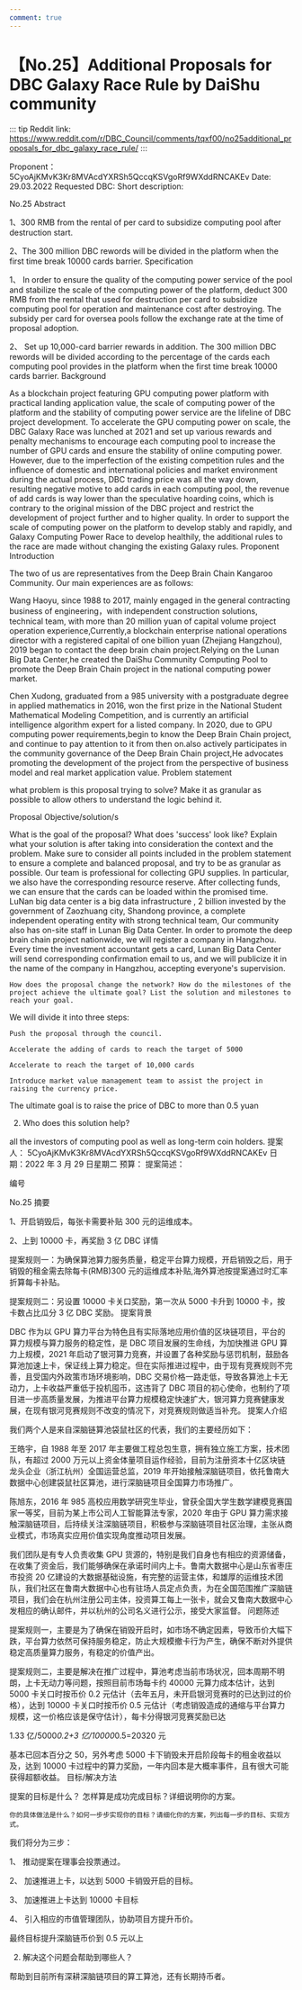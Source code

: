 ```yaml
---
comment: true
---
```


# 【No.25】Additional Proposals for DBC Galaxy Race Rule by DaiShu community

::: tip
Reddit link: https://www.reddit.com/r/DBC_Council/comments/tqxf00/no25additional_proposals_for_dbc_galaxy_race_rule/
:::

Proponent：5CyoAjKMvK3Kr8MVAcdYXRSh5QccqKSVgoRf9WXddRNCAKEv
Date: 29.03.2022
Requested DBC:
Short description:

No.25
Abstract

1、300 RMB from the rental of per card to subsidize computing pool after destruction start.

2、The 300 million DBC rewords will be divided in the platform when the first time break 10000 cards barrier.
Specification

1、 In order to ensure the quality of the computing power service of the pool and stabilize the scale of the computing power of the platform, deduct 300 RMB from the rental that used for destruction per card to subsidize computing pool for operation and maintenance cost after destroying. The subsidy per card for oversea pools follow the exchange rate at the time of proposal adoption.

2、 Set up 10,000-card barrier rewards in addition. The 300 million DBC rewords will be divided according to the percentage of the cards each computing pool provides in the platform when the first time break 10000 cards barrier.
Background

As a blockchain project featuring GPU computing power platform with practical landing application value, the scale of computing power of the platform and the stability of computing power service are the lifeline of DBC project development. To accelerate the GPU computing power on scale, the DBC Galaxy Race was lunched at 2021 and set up various rewards and penalty mechanisms to encourage each computing pool to increase the number of GPU cards and ensure the stability of online computing power. However, due to the imperfection of the existing competition rules and the influence of domestic and international policies and market environment during the actual process, DBC trading price was all the way down, resulting negative motive to add cards in each computing pool, the revenue of add cards is way lower than the speculative hoarding coins, which is contrary to the original mission of the DBC project and restrict the development of project further and to higher quality. In order to support the scale of computing power on the platform to develop stably and rapidly, and Galaxy Computing Power Race to develop healthily, the additional rules to the race are made without changing the existing Galaxy rules.
Proponent Introduction

The two of us are representatives from the Deep Brain Chain Kangaroo Community. Our main experiences are as follows:

Wang Haoyu, since 1988 to 2017, mainly engaged in the general contracting business of engineering，with independent construction solutions, technical team, with more than 20 million yuan of capital volume project operation experience,Currently,a blockchain enterprise national operations director with a registered capital of one billion yuan (Zhejiang Hangzhou), 2019 began to contact the deep brain chain project.Relying on the Lunan Big Data Center,he created the DaiShu Community Computing Pool to promote the Deep Brain Chain project in the national computing power market.

Chen Xudong, graduated from a 985 university with a postgraduate degree in applied mathematics in 2016, won the first prize in the National Student Mathematical Modeling Competition, and is currently an artificial intelligence algorithm expert for a listed company. In 2020, due to GPU computing power requirements,begin to know the Deep Brain Chain project, and continue to pay attention to it from then on.also actively participates in the community governance of the Deep Brain Chain project,He advocates promoting the development of the project from the perspective of business model and real market application value.
Problem statement

what problem is this proposal trying to solve? Make it as granular as possible to allow others to understand the logic behind it.

Proposal Objective/solution/s

What is the goal of the proposal? What does 'success' look like? Explain what your solution is after taking into consideration the context and the problem. Make sure to consider all points included in the problem statement to ensure a complete and balanced proposal, and try to be as granular as possible. Our team is professional for collecting GPU supplies. In particular, we also have the corresponding resource reserve. After collecting funds, we can ensure that the cards can be loaded within the promised time. LuNan big data center is a big data infrastructure , 2 billion invested by the government of Zaozhuang city, Shandong province, a complete independent operating entity with strong technical team, Our community also has on-site staff in Lunan Big Data Center. In order to promote the deep brain chain project nationwide, we will register a company in Hangzhou. Every time the investment accountant gets a card, Lunan Big Data Center will send corresponding confirmation email to us, and we will publicize it in the name of the company in Hangzhou, accepting everyone's supervision.

    How does the proposal change the network? How do the milestones of the project achieve the ultimate goal? List the solution and milestones to reach your goal.

We will divide it into three steps:

    Push the proposal through the council.

    Accelerate the adding of cards to reach the target of 5000

    Accelerate to reach the target of 10,000 cards

    Introduce market value management team to assist the project in raising the currency price.

The ultimate goal is to raise the price of DBC to more than 0.5 yuan

2. Who does this solution help?

all the investors of computing pool as well as long-term coin holders.
提案人： 5CyoAjKMvK3Kr8MVAcdYXRSh5QccqKSVgoRf9WXddRNCAKEv
日期：2022 年 3 月 29 日星期二
预算：
提案简述：

编号

No.25
摘要

1、开启销毁后，每张卡需要补贴 300 元的运维成本。

2、上到 10000 卡，再奖励 3 亿 DBC
详情

提案规则一：为确保算池算力服务质量，稳定平台算力规模，开启销毁之后，用于销毁的租金需去除每卡(RMB)300 元的运维成本补贴,海外算池按提案通过时汇率折算每卡补贴。

提案规则二：另设置 10000 卡关口奖励，第一次从 5000 卡升到 10000 卡，按卡数占比瓜分 3 亿 DBC 奖励。
提案背景

DBC 作为以 GPU 算力平台为特色且有实际落地应用价值的区块链项目，平台的算力规模与算力服务的稳定性，是 DBC 项目发展的生命线，为加快推进 GPU 算力上规模，2021 年启动了银河算力竞赛，并设置了各种奖励与惩罚机制，鼓励各算池加速上卡，保证线上算力稳定。但在实际推进过程中，由于现有竞赛规则不完善，且受国内外政策市场环境影响，DBC 交易价格一路走低，导致各算池上卡无动力，上卡收益严重低于投机囤币，这违背了 DBC 项目的初心使命，也制约了项目进一步高质量发展，为推进平台算力规模稳定快速扩大，银河算力竞赛健康发展，在现有银河竞赛规则不改变的情况下，对竞赛规则做适当补充。
提案人介绍

我们两个人是来自深脑链算池袋鼠社区的代表，我们的主要经历如下：

王皓宇，自 1988 年至 2017 年主要做工程总包生意，拥有独立施工方案，技术团队，有超过 2000 万元以上资金体量项目运作经验，目前为注册资本十亿区块链龙头企业（浙江杭州）全国运营总监，2019 年开始接触深脑链项目，依托鲁南大数据中心创建袋鼠社区算池，进行深脑链项目全国算力市场推广。

陈旭东，2016 年 985 高校应用数学研究生毕业，曾获全国大学生数学建模竞赛国家一等奖，目前为某上市公司人工智能算法专家，2020 年由于 GPU 算力需求接触深脑链项目，后持续关注深脑链项目，积极参与深脑链项目社区治理，主张从商业模式，市场真实应用价值实现角度推动项目发展。

我们团队是有专人负责收集 GPU 货源的，特别是我们自身也有相应的资源储备，在收集了资金后，我们能够确保在承诺时间内上卡。鲁南大数据中心是山东省枣庄市投资 20 亿建设的大数据基础设施，有完整的运营主体，和雄厚的运维技术团队，我们社区在鲁南大数据中心也有驻场人员定点负责，为在全国范围推广深脑链项目，我们会在杭州注册公司主体，投资算工每上一张卡，就会又鲁南大数据中心发相应的确认邮件，并以杭州的公司名义进行公示，接受大家监督。
问题陈述

提案规则一，主要是为了确保在销毁开启时，如市场不确定因素，导致币价大幅下跌，平台算力依然可保持服务稳定，防止大规模撤卡行为产生，确保不断对外提供稳定高质量算力服务，有稳定的价值产出。

提案规则二，主要是解决在推广过程中，算池考虑当前市场状况，回本周期不明朗，上卡无动力等问题，按照目前市场每卡约 40000 元算力成本估计，达到 5000 卡关口时按币价 0.2 元估计（去年五月，未开启银河竞赛时的已达到过的价格），达到 10000 卡关口时按币价 0.5 元估计（考虑销毁造成的通缩与平台算力规模，这一价格应该是保守估计），每卡分得银河竞赛奖励已达

1.33 亿/5000*0.2+3 亿/10000*0.5=20320 元

基本已回本百分之 50，另外考虑 5000 卡下销毁未开启阶段每卡的租金收益以及，达到 10000 卡过程中的算力奖励，一年内回本是大概率事件，且有很大可能获得超额收益。
目标/解决方法

提案的目标是什么？ 怎样算是成功完成目标？详细说明你的方案。

    你的具体做法是什么？如何一步步实现你的目标？请细化你的方案，列出每一步的目标、实现方式。

我们将分为三步：

1、 推动提案在理事会投票通过。

2、 加速推进上卡，以达到 5000 卡销毁开启的目标。

3、 加速推进上卡达到 10000 卡目标

4、 引入相应的市值管理团队，协助项目方提升币价。

最终目标提升深脑链币价到 0.5 元以上

2. 解决这个问题会帮助到哪些人？

帮助到目前所有深耕深脑链项目的算工算池，还有长期持币者。
